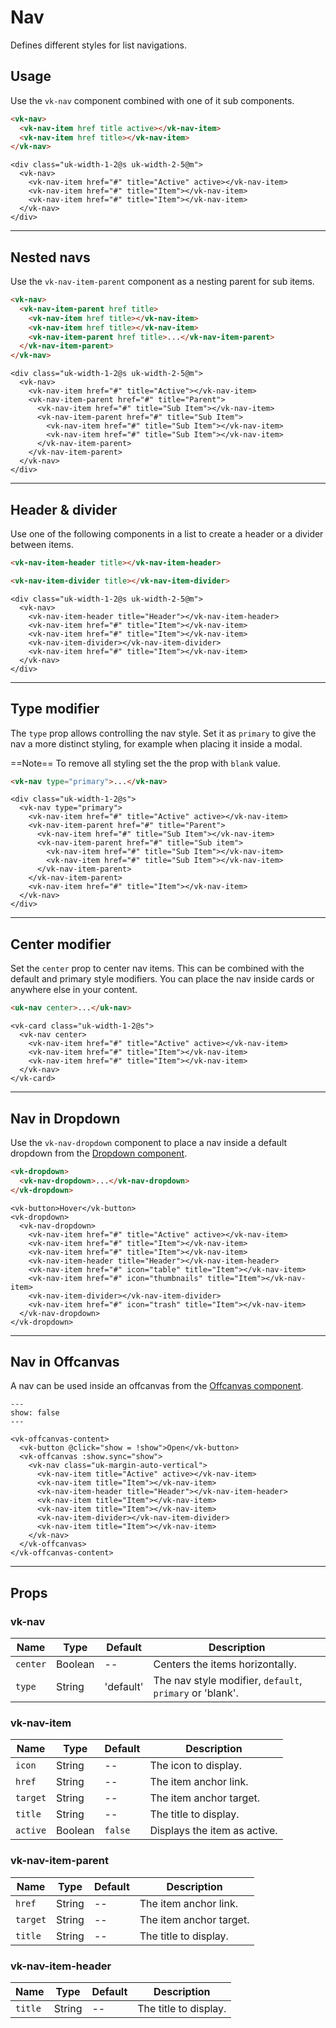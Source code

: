 # Nav

<p class="uk-text-lead">Defines different styles for list navigations.</p>

## Usage

Use the `vk-nav` component combined with one of it sub components.

```html
<vk-nav>
  <vk-nav-item href title active></vk-nav-item>
  <vk-nav-item href title></vk-nav-item>
</vk-nav>
```

```example
<div class="uk-width-1-2@s uk-width-2-5@m">
  <vk-nav>
    <vk-nav-item href="#" title="Active" active></vk-nav-item>
    <vk-nav-item href="#" title="Item"></vk-nav-item>
    <vk-nav-item href="#" title="Item"></vk-nav-item>
  </vk-nav>
</div>
```

***

## Nested navs

Use the `vk-nav-item-parent` component as a nesting parent for sub items.

```html
<vk-nav>
  <vk-nav-item-parent href title>
    <vk-nav-item href title></vk-nav-item>
    <vk-nav-item href title></vk-nav-item>
    <vk-nav-item-parent href title>...</vk-nav-item-parent>
  </vk-nav-item-parent>
</vk-nav>
```

```example
<div class="uk-width-1-2@s uk-width-2-5@m">
  <vk-nav>
    <vk-nav-item href="#" title="Active"></vk-nav-item>
    <vk-nav-item-parent href="#" title="Parent">
      <vk-nav-item href="#" title="Sub Item"></vk-nav-item>
      <vk-nav-item-parent href="#" title="Sub Item">
        <vk-nav-item href="#" title="Sub Item"></vk-nav-item>
        <vk-nav-item href="#" title="Sub Item"></vk-nav-item>
      </vk-nav-item-parent>
    </vk-nav-item-parent>
  </vk-nav>
</div>
```

***

## Header & divider

Use one of the following components in a list to create a header or a divider between items.

```html
<vk-nav-item-header title></vk-nav-item-header>

<vk-nav-item-divider title></vk-nav-item-divider>
```

```example
<div class="uk-width-1-2@s uk-width-2-5@m">
  <vk-nav>
    <vk-nav-item-header title="Header"></vk-nav-item-header>
    <vk-nav-item href="#" title="Item"></vk-nav-item>
    <vk-nav-item href="#" title="Item"></vk-nav-item>
    <vk-nav-item-divider></vk-nav-item-divider>
    <vk-nav-item href="#" title="Item"></vk-nav-item>
  </vk-nav>
</div>
```

***

## Type modifier

The `type` prop allows controlling the nav style. Set it as `primary` to give the nav a more distinct styling, for example when placing it inside a modal.

==Note== To remove all styling set the the prop with `blank` value.

```html
<vk-nav type="primary">...</vk-nav>
```

```example
<div class="uk-width-1-2@s">
  <vk-nav type="primary">
    <vk-nav-item href="#" title="Active" active></vk-nav-item>
    <vk-nav-item-parent href="#" title="Parent">
      <vk-nav-item href="#" title="Sub Item"></vk-nav-item>
      <vk-nav-item-parent href="#" title="Sub item">
        <vk-nav-item href="#" title="Sub Item"></vk-nav-item>
        <vk-nav-item href="#" title="Sub Item"></vk-nav-item>
      </vk-nav-item-parent>
    </vk-nav-item-parent>
    <vk-nav-item href="#" title="Item"></vk-nav-item>
  </vk-nav>
</div>
```

***

## Center modifier

Set the `center` prop to center nav items. This can be combined with the default and primary style modifiers. You can place the nav inside cards or anywhere else in your content.

```html
<uk-nav center>...</uk-nav>
```

```example
<vk-card class="uk-width-1-2@s">
  <vk-nav center>
    <vk-nav-item href="#" title="Active" active></vk-nav-item>
    <vk-nav-item href="#" title="Item"></vk-nav-item>
    <vk-nav-item href="#" title="Item"></vk-nav-item>
  </vk-nav>
</vk-card>
```

***

## Nav in Dropdown

Use the `vk-nav-dropdown` component to place a nav inside a default dropdown from the [Dropdown component](dropdown).

```html
<vk-dropdown>
  <vk-nav-dropdown>...</vk-nav-dropdown>
</vk-dropdown>
```

```example
<vk-button>Hover</vk-button>
<vk-dropdown>
  <vk-nav-dropdown>
    <vk-nav-item href="#" title="Active" active></vk-nav-item>
    <vk-nav-item href="#" title="Item"></vk-nav-item>
    <vk-nav-item href="#" title="Item"></vk-nav-item>
    <vk-nav-item-header title="Header"></vk-nav-item-header>
    <vk-nav-item href="#" icon="table" title="Item"></vk-nav-item>
    <vk-nav-item href="#" icon="thumbnails" title="Item"></vk-nav-item>
    <vk-nav-item-divider></vk-nav-item-divider>
    <vk-nav-item href="#" icon="trash" title="Item"></vk-nav-item>
  </vk-nav-dropdown>
</vk-dropdown>
```

***

## Nav in Offcanvas

A nav can be used inside an offcanvas from the [Offcanvas component](offcanvas).

```example
---
show: false
---

<vk-offcanvas-content>
  <vk-button @click="show = !show">Open</vk-button>
  <vk-offcanvas :show.sync="show">
    <vk-nav class="uk-margin-auto-vertical">
      <vk-nav-item title="Active" active></vk-nav-item>
      <vk-nav-item title="Item"></vk-nav-item>
      <vk-nav-item-header title="Header"></vk-nav-item-header>
      <vk-nav-item title="Item"></vk-nav-item>
      <vk-nav-item title="Item"></vk-nav-item>
      <vk-nav-item-divider></vk-nav-item-divider>
      <vk-nav-item title="Item"></vk-nav-item>
    </vk-nav>
  </vk-offcanvas>
</vk-offcanvas-content>
```

***

## Props

### vk-nav

| Name | Type | Default | Description |
|------|------|---------|-------------|
| `center` | Boolean | -- | Centers the items horizontally. |
| `type`   | String | 'default' | The nav style modifier, `default`, `primary` or 'blank'. |

### vk-nav-item

| Name | Type | Default | Description |
|------|------|---------|-------------|
| `icon`  | String | -- | The icon to display. |
| `href`  | String | -- | The item anchor link. |
| `target` | String | -- | The item anchor target. |
| `title` | String | -- | The title to display. |
| `active` | Boolean | `false` | Displays the item as active. |

### vk-nav-item-parent

| Name | Type | Default | Description |
|------|------|---------|-------------|
| `href`  | String | -- | The item anchor link. |
| `target` | String | -- | The item anchor target. |
| `title` | String | -- | The title to display. |

### vk-nav-item-header

| Name | Type | Default | Description |
|------|------|---------|-------------|
| `title` | String | -- | The title to display. |
